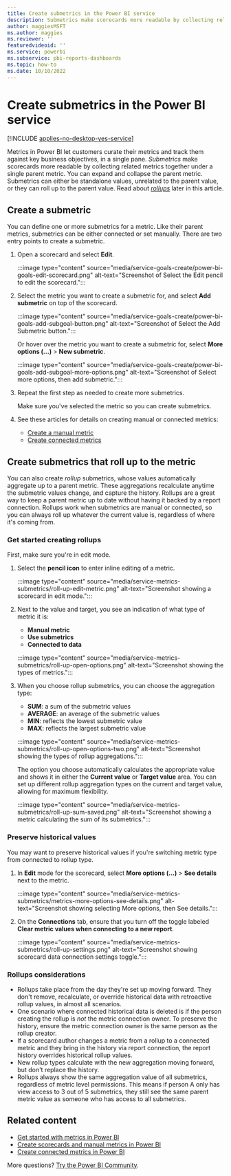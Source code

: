 ```yaml
---
title: Create submetrics in the Power BI service
description: Submetrics make scorecards more readable by collecting related metrics together under a single parent metric.
author: maggiesMSFT
ms.author: maggies
ms.reviewer: ''
featuredvideoid: ''
ms.service: powerbi
ms.subservice: pbi-reports-dashboards
ms.topic: how-to
ms.date: 10/10/2022
---
```


# Create submetrics in the Power BI service

[!INCLUDE [applies-no-desktop-yes-service](../includes/applies-no-desktop-yes-service.md)]

Metrics in Power BI let customers curate their metrics and track them against key business objectives, in a single pane. *Submetrics* make scorecards more readable by collecting related metrics together under a single parent metric. You can expand and collapse the parent metric. Submetrics can either be standalone values, unrelated to the parent value, or they can roll up to the parent value. Read about [*rollups*](#get-started-creating-rollups) later in this article.

## Create a submetric 

You can define one or more submetrics for a metric. Like their parent metrics, submetrics can be either connected or set manually. There are two entry points to create a submetric.

1. Open a scorecard and select **Edit**.

   :::image type="content" source="media/service-goals-create/power-bi-goals-edit-scorecard.png" alt-text="Screenshot of Select the Edit pencil to edit the scorecard.":::

1. Select the metric you want to create a submetric for, and select **Add submetric** on top of the scorecard.

    :::image type="content" source="media/service-goals-create/power-bi-goals-add-subgoal-button.png" alt-text="Screenshot of Select the Add Submetric button.":::

    Or hover over the metric you want to create a submetric for, select **More options (...)** > **New submetric**.  

    :::image type="content" source="media/service-goals-create/power-bi-goals-add-subgoal-more-options.png" alt-text="Screenshot of Select more options, then add submetric.":::

1. Repeat the first step as needed to create more submetrics.

    Make sure you've selected the metric so you can create submetrics.

1. See these articles for details on creating manual or connected metrics:

    - [Create a manual metric](service-goals-create.md#step-2-create-a-manual-metric) 
    - [Create connected metrics](service-goals-create-connected.md)

## Create submetrics that roll up to the metric

You can also create *rollup* submetrics, whose values automatically aggregate up to a parent metric. These aggregations recalculate anytime the submetric values change, and capture the history. Rollups are a great way to keep a parent metric up to date without having it backed by a report connection. Rollups work when submetrics are manual or connected, so you can always roll up whatever the current value is, regardless of where it's coming from.

### Get started creating rollups

First, make sure you're in edit mode.  

1. Select the **pencil icon** to enter inline editing of a metric.  

    :::image type="content" source="media/service-metrics-submetrics/roll-up-edit-metric.png" alt-text="Screenshot showing a scorecard in edit mode.":::

1. Next to the value and target, you see an indication of what type of metric it is:

    - **Manual metric**
    - **Use submetrics**
    - **Connected to data**

    :::image type="content" source="media/service-metrics-submetrics/roll-up-open-options.png" alt-text="Screenshot showing the types of metrics.":::

1. When you choose rollup submetrics, you can choose the aggregation type:

    - **SUM**: a sum of the submetric values
    - **AVERAGE**: an average of the submetric values
    - **MIN**: reflects the lowest submetric value
    - **MAX**: reflects the largest submetric value

    :::image type="content" source="media/service-metrics-submetrics/roll-up-open-options-two.png" alt-text="Screenshot showing the types of rollup aggregations.":::

    The option you choose automatically calculates the appropriate value and shows it in either the **Current value** or **Target value** area. You can set up different rollup aggregation types on the current and target value, allowing for maximum flexibility.

    :::image type="content" source="media/service-metrics-submetrics/roll-up-sum-saved.png" alt-text="Screenshot showing a metric calculating the sum of its submetrics.":::

### Preserve historical values

You may want to preserve historical values if you're switching metric type from connected to rollup type.

1. In **Edit** mode for the scorecard, select **More options (...)** > **See details** next to the metric.

    :::image type="content" source="media/service-metrics-submetrics/metrics-more-options-see-details.png" alt-text="Screenshot showing selecting More options, then See details.":::

2. On the **Connections** tab, ensure that you turn off the toggle labeled **Clear metric values when connecting to a new report**.

    :::image type="content" source="media/service-metrics-submetrics/roll-up-settings.png" alt-text="Screenshot showing scorecard data connection settings toggle.":::

### Rollups considerations

- Rollups take place from the day they're set up moving forward. They don't remove, recalculate, or override historical data with retroactive rollup values, in almost all scenarios.
- One scenario where connected historical data is deleted is if the person creating the rollup is *not* the metric connection owner. To preserve the history, ensure the metric connection owner is the same person as the rollup creator.
- If a scorecard author changes a metric from a rollup to a connected metric and they bring in the history via report connection, the report history overrides historical rollup values.
- New rollup types calculate with the new aggregation moving forward, but don't replace the history.
- Rollups always show the same aggregation value of all submetrics, regardless of metric level permissions.  This means if person A only has view access to 3 out of 5 submetrics, they still see the same parent metric value as someone who has access to all submetrics.  

## Related content

- [Get started with metrics in Power BI](service-goals-introduction.md)
- [Create scorecards and manual metrics in Power BI](service-goals-create.md)
- [Create connected metrics in Power BI](service-goals-create-connected.md)

More questions? [Try the Power BI Community](https://community.powerbi.com/).
